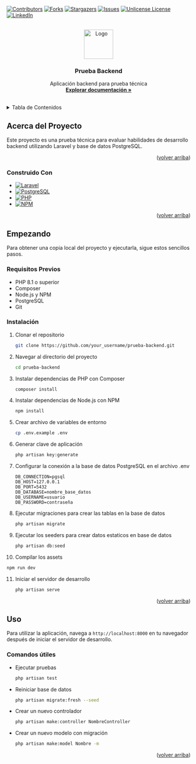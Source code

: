 <a id="readme-top"></a>

<!-- PROJECT SHIELDS -->
[![Contributors][contributors-shield]][contributors-url]
[![Forks][forks-shield]][forks-url]
[![Stargazers][stars-shield]][stars-url]
[![Issues][issues-shield]][issues-url]
[![Unlicense License][license-shield]][license-url]
[![LinkedIn][linkedin-shield]][linkedin-url]

<!-- PROJECT LOGO -->
<br />
<div align="center">
  <a href="https://github.com/your_username/prueba-backend">
    <img src="images/logo.png" alt="Logo" width="80" height="80">
  </a>

  <h3 align="center">Prueba Backend</h3>

  <p align="center">
    Aplicación backend para prueba técnica
    <br />
    <a href="https://github.com/your_username/prueba-backend"><strong>Explorar documentación »</strong></a>
    <br />
    <br />
  </p>
</div>

<!-- TABLE OF CONTENTS -->
<details>
  <summary>Tabla de Contenidos</summary>
  <ol>
    <li>
      <a href="#acerca-del-proyecto">Acerca del Proyecto</a>
      <ul>
        <li><a href="#construido-con">Construido Con</a></li>
      </ul>
    </li>
    <li>
      <a href="#empezando">Empezando</a>
      <ul>
        <li><a href="#requisitos-previos">Requisitos Previos</a></li>
        <li><a href="#instalación">Instalación</a></li>
      </ul>
    </li>
    <li><a href="#uso">Uso</a></li>
    <li><a href="#contacto">Contacto</a></li>
  </ol>
</details>

<!-- ABOUT THE PROJECT -->
## Acerca del Proyecto

Este proyecto es una prueba técnica para evaluar habilidades de desarrollo backend utilizando Laravel y base de datos PostgreSQL.

<p align="right">(<a href="#readme-top">volver arriba</a>)</p>

### Construido Con

* [![Laravel][Laravel.com]][Laravel-url]
* [![PostgreSQL][PostgreSQL.com]][PostgreSQL-url]
* [![PHP][PHP.com]][PHP-url]
* [![NPM][NPM.com]][NPM-url]

<p align="right">(<a href="#readme-top">volver arriba</a>)</p>

<!-- GETTING STARTED -->
## Empezando

Para obtener una copia local del proyecto y ejecutarla, sigue estos sencillos pasos.

### Requisitos Previos

* PHP 8.1 o superior
* Composer
* Node.js y NPM
* PostgreSQL
* Git

### Instalación

1. Clonar el repositorio
   ```sh
   git clone https://github.com/your_username/prueba-backend.git
   ```

2. Navegar al directorio del proyecto
   ```sh
   cd prueba-backend
   ```

3. Instalar dependencias de PHP con Composer
   ```sh
   composer install
   ```

4. Instalar dependencias de Node.js con NPM
   ```sh
   npm install
   ```

5. Crear archivo de variables de entorno
   ```sh
   cp .env.example .env
   ```

6. Generar clave de aplicación
   ```sh
   php artisan key:generate
   ```

7. Configurar la conexión a la base de datos PostgreSQL en el archivo .env
   ```
   DB_CONNECTION=pgsql
   DB_HOST=127.0.0.1
   DB_PORT=5432
   DB_DATABASE=nombre_base_datos
   DB_USERNAME=usuario
   DB_PASSWORD=contraseña
   ```

8. Ejecutar migraciones para crear las tablas en la base de datos
   ```sh
   php artisan migrate
   ```
   
9. Ejecutar los seeders para crear datos estaticos en base de datos
   ```sh
   php artisan db:seed
   ```

10. Compilar los assets
   ```sh
   npm run dev
   ```

11. Iniciar el servidor de desarrollo
    ```sh
    php artisan serve
    ```

<p align="right">(<a href="#readme-top">volver arriba</a>)</p>

<!-- USAGE EXAMPLES -->
## Uso

Para utilizar la aplicación, navega a `http://localhost:8000` en tu navegador después de iniciar el servidor de desarrollo.

### Comandos útiles

* Ejecutar pruebas
  ```sh
  php artisan test
  ```

* Reiniciar base de datos
  ```sh
  php artisan migrate:fresh --seed
  ```

* Crear un nuevo controlador
  ```sh
  php artisan make:controller NombreController
  ```

* Crear un nuevo modelo con migración
  ```sh
  php artisan make:model Nombre -m
  ```

<p align="right">(<a href="#readme-top">volver arriba</a>)</p>

<!-- MARKDOWN LINKS & IMAGES -->
[contributors-shield]: https://img.shields.io/github/contributors/your_username/prueba-backend.svg?style=for-the-badge
[contributors-url]: https://github.com/your_username/prueba-backend/graphs/contributors
[forks-shield]: https://img.shields.io/github/forks/your_username/prueba-backend.svg?style=for-the-badge
[forks-url]: https://github.com/your_username/prueba-backend/network/members
[stars-shield]: https://img.shields.io/github/stars/your_username/prueba-backend.svg?style=for-the-badge
[stars-url]: https://github.com/your_username/prueba-backend/stargazers
[issues-shield]: https://img.shields.io/github/issues/your_username/prueba-backend.svg?style=for-the-badge
[issues-url]: https://github.com/your_username/prueba-backend/issues
[license-shield]: https://img.shields.io/github/license/your_username/prueba-backend.svg?style=for-the-badge
[license-url]: https://github.com/your_username/prueba-backend/blob/master/LICENSE.txt
[linkedin-shield]: https://img.shields.io/badge/-LinkedIn-black.svg?style=for-the-badge&logo=linkedin&colorB=555
[linkedin-url]: https://linkedin.com/in/your_username
[Laravel.com]: https://img.shields.io/badge/Laravel-FF2D20?style=for-the-badge&logo=laravel&logoColor=white
[Laravel-url]: https://laravel.com
[PostgreSQL.com]: https://img.shields.io/badge/PostgreSQL-316192?style=for-the-badge&logo=postgresql&logoColor=white
[PostgreSQL-url]: https://www.postgresql.org/
[PHP.com]: https://img.shields.io/badge/PHP-777BB4?style=for-the-badge&logo=php&logoColor=white
[PHP-url]: https://www.php.net/
[NPM.com]: https://img.shields.io/badge/NPM-CB3837?style=for-the-badge&logo=npm&logoColor=white
[NPM-url]: https://www.npmjs.com/
